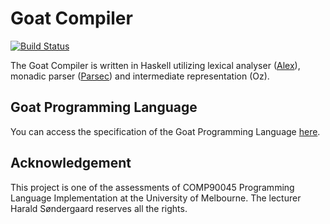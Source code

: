 # Goat Compiler

[![Build Status](https://travis-ci.com/PwzXxm/PLI_Goat_Compiler.svg?token=ecY2xppJicczk5evWQoQ&branch=master)](https://travis-ci.com/PwzXxm/PLI_Goat_Compiler)

The Goat Compiler is written in Haskell utilizing lexical analyser ([Alex](https://www.haskell.org/alex/)), monadic parser ([Parsec](https://github.com/haskell/parsec)) and intermediate representation (Oz).

## Goat Programming Language

You can access the specification of the Goat Programming Language [here](./resources/stage3.pdf).

## Acknowledgement

This project is one of the assessments of COMP90045 Programming Language Implementation at the University of Melbourne. The lecturer Harald Søndergaard reserves all the rights.
